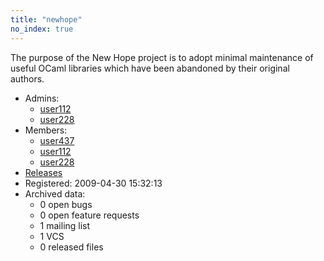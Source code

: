 ```yaml
---
title: "newhope"
no_index: true
---
```


The purpose of the New Hope project is to adopt minimal maintenance of useful OCaml libraries which have been abandoned by their original authors.


* Admins:
  * [user112](/users/user112)
  * [user228](/users/user228)
* Members:
  * [user437](/users/user437)
  * [user112](/users/user112)
  * [user228](/users/user228)
* [Releases](https://download.ocamlcore.org/newhope)
* Registered: 2009-04-30 15:32:13
* Archived data:
  * 0 open bugs
  * 0 open feature requests
  * 1 mailing list
  * 1 VCS
  * 0 released files
